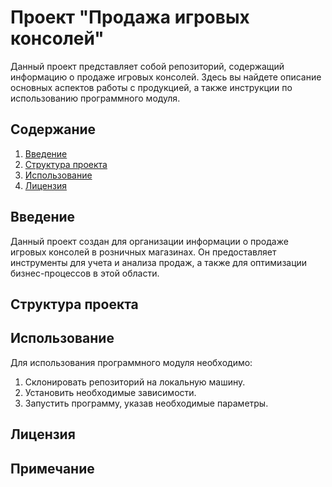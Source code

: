 # Проект "Продажа игровых консолей"

Данный проект представляет собой репозиторий, содержащий информацию о продаже игровых консолей. Здесь вы найдете описание основных аспектов работы с продукцией, а также инструкции по использованию программного модуля.

## Содержание

1. [Введение](#введение)
2. [Структура проекта](#структура-проекта)
3. [Использование](#использование)
4. [Лицензия](#лицензия)

## Введение

Данный проект создан для организации информации о продаже игровых консолей в розничных магазинах. Он предоставляет инструменты для учета и анализа продаж, а также для оптимизации бизнес-процессов в этой области.

## Структура проекта

## Использование

Для использования программного модуля необходимо:
1. Склонировать репозиторий на локальную машину.
2. Установить необходимые зависимости.
3. Запустить программу, указав необходимые параметры.

## Лицензия

## Примечание
